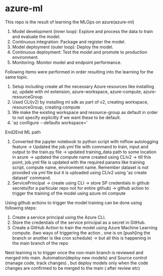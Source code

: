 # azure-ml

This repo is the result of learning the MLOps on azure(azure-ml) 
1. Model development (inner loop): Explore and process the data to train and evaluate the model. 
2. Continuous integration: Package and register the model.
3. Model deployment (outer loop): Deploy the model.
4. Continuous deployment: Test the model and promote to production environment.
5. Monitoring: Monitor model and endpoint performance.

Following items were performed in order resulting into the learning for the same topic. 

1. Setup including create all the necessary Azure resources like installing az, update with ml extension,  azure-workspace, azure-compute, azure-resourceGroup  
2. Used CLI(v2) by installing ml sdk as part of v2, creating workspace, resourceGroup, creating compute
3. We make the existing workspace and resource-group as default in order to not specify explicitly if we want these to be default. 
4. 'az configure --defaults workspace=<WS>'

End2End ML path
1. Converted the jupyter notebook to python script with mlflow autologging feature -> 
  Updated the job.yml file with command to train, input and output to the train.py file -> 
  updated training_data path to some location in azure -> 
  updated the compute name created using CLIv2 -> 
  till this point, job.yml file is updated with the required params like training script, compute name, environment name.
  Remember dataset is not provided via yml file but it is uploaded using CLIv2 using 'az create dataset' command. 
2. ServicePrincipal -> create using CLI -> store SP credentials in github secrets(for a particular repo not for entire github) -> 
  github action to trigger the training of the model using azure ml compute 

Using github actions to trigger the model training can be done using following steps: 
  1. Create a service principal using the Azure CLI.
  2. Store the credentials of the service principal as a secret in GitHub.
  3. Create a GitHub Action to train the model using Azure Machine Learning compute. 
  (two ways of triggering the action , one is on [push]ing the branch or another is like cron schedule) -> 
  but all this is happening in the main branch of the repo
  
 Next learning is to trigger once the non-main branch is reviewed and merged into main. 
  Automation(deploy new models) and Source control (manage code, track changes) , 
  but deploy models only when the code changes are confirmed to be merged to the main ( after review etc)
